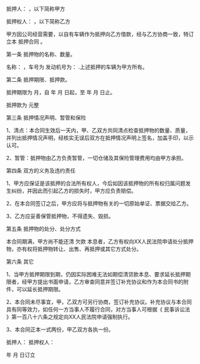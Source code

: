 
 


抵押人： ，以下简称甲方


抵押权人： ，以下简称乙方


甲方因公司经营需要，以自有车辆作为抵押向乙方借款，经与乙方协商一致，特订立本
抵押合同
。


第一条 抵押物的名称、数量。


名称： ，车号为 发动机号为： .上述抵押的车辆为甲方所有。


第二条 抵押期限、抵押款。


抵押期限为 月，自 年 月 日起，至 年 月 日止。


抵押款为 元整


第三条 抵押情况声明、暂管和保险


1、清点：本合同生效后一天内，甲、乙双方共同清点检查抵押物的数量、质量，并列出抵押情况声明，经核实无误后双方在抵押情况声明上签名，加盖手印，以示认可。


2、暂管：抵押物由乙方负责暂管，一切仓储及其保险管理费用均由甲方承担。


第四条 双方的义务及违约责任


1、甲方应保证是该抵押的合法所有权人，今后如因该抵押物的所有权归属问题发生纠纷，并因此而引起乙方的损失时，甲方应负责赔偿。


2、在本合同签订之后，甲方应将与抵押物有关的一切原始单证、票据交给乙方。


3、乙方应妥善保管抵押物，不得遗失、毁损。


第五条 抵押物的处分、处分方式


本合同期满，甲方尚不能还清
欠款
本息者，乙方有权向XX人民法院申请处分抵押物，亦有权将抵押物转让、出售、再抵押或其它方式处分。


第六条 其它


1、当甲方抵押期限到期，仍因实际困难无法如期偿清贷款本息、要求延长抵押期限者，经甲方提出书面申请，乙方审查同意并签订补充协议和作为本合同书的附件，可以延长抵押期限。


2、本合同未尽事宜，甲，乙双方可另行协商，签订补充协议。补充协议与本合同具有同等效力，如任何一方当事人不履行合同，对方当事人可根据《
民事诉讼法
》第一百八十六条之规定向XX人民法院申请强制执行。


3、本合同正本一式两份，甲乙双方各执一份。


抵押人： 抵押权人：


年 月 日订立
 


 

 
 
 
 
 
  


  
 

  


  


  
 
 
 
 

